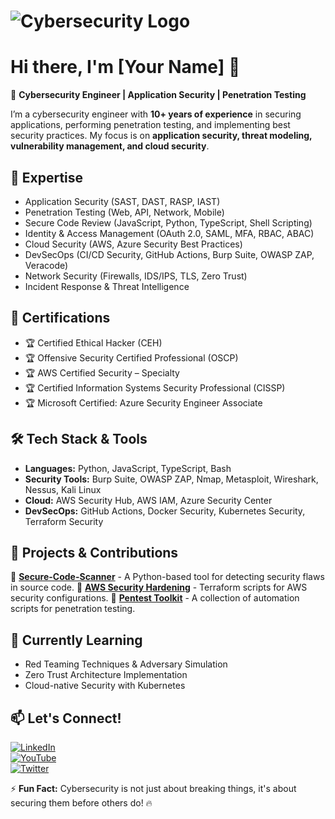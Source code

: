 # ![Cybersecurity Logo]([https://github.com/robertwhite37/robertwhite37/blob/main/3.png])

# Hi there, I'm [Your Name] 👋

🚀 **Cybersecurity Engineer | Application Security | Penetration Testing**

I’m a cybersecurity engineer with **10+ years of experience** in securing applications, performing penetration testing, and implementing best security practices. My focus is on **application security, threat modeling, vulnerability management, and cloud security**.

## 🔐 **Expertise**
- Application Security (SAST, DAST, RASP, IAST)
- Penetration Testing (Web, API, Network, Mobile)
- Secure Code Review (JavaScript, Python, TypeScript, Shell Scripting)
- Identity & Access Management (OAuth 2.0, SAML, MFA, RBAC, ABAC)
- Cloud Security (AWS, Azure Security Best Practices)
- DevSecOps (CI/CD Security, GitHub Actions, Burp Suite, OWASP ZAP, Veracode)
- Network Security (Firewalls, IDS/IPS, TLS, Zero Trust)
- Incident Response & Threat Intelligence

## 📌 **Certifications**
- 🏆 Certified Ethical Hacker (CEH)
- 🏆 Offensive Security Certified Professional (OSCP)
- 🏆 AWS Certified Security – Specialty
- 🏆 Certified Information Systems Security Professional (CISSP)
- 🏆 Microsoft Certified: Azure Security Engineer Associate

## 🛠 **Tech Stack & Tools**
- **Languages:** Python, JavaScript, TypeScript, Bash
- **Security Tools:** Burp Suite, OWASP ZAP, Nmap, Metasploit, Wireshark, Nessus, Kali Linux
- **Cloud:** AWS Security Hub, AWS IAM, Azure Security Center
- **DevSecOps:** GitHub Actions, Docker Security, Kubernetes Security, Terraform Security

## 📝 **Projects & Contributions**
🔹 **[Secure-Code-Scanner](https://github.com/your-repo)** - A Python-based tool for detecting security flaws in source code.
🔹 **[AWS Security Hardening](https://github.com/your-repo)** - Terraform scripts for AWS security configurations.
🔹 **[Pentest Toolkit](https://github.com/your-repo)** - A collection of automation scripts for penetration testing.

## 🌱 **Currently Learning**
- Red Teaming Techniques & Adversary Simulation
- Zero Trust Architecture Implementation
- Cloud-native Security with Kubernetes

## 📫 **Let's Connect!**
[![LinkedIn](https://img.shields.io/badge/LinkedIn-0077B5?logo=linkedin&logoColor=white)](https://www.linkedin.com/in/yourprofile)  
[![YouTube](https://img.shields.io/badge/YouTube-FF0000?logo=youtube&logoColor=white)](https://www.youtube.com/yourchannel)  
[![Twitter](https://img.shields.io/badge/Twitter-1DA1F2?logo=twitter&logoColor=white)](https://twitter.com/yourhandle)  

⚡ **Fun Fact:** Cybersecurity is not just about breaking things, it's about securing them before others do! 🔥
